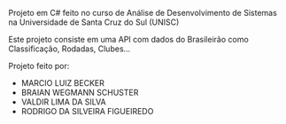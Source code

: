 Projeto em C# feito no curso de Análise de Desenvolvimento de Sistemas na Universidade de Santa Cruz do Sul (UNISC)

Este projeto consiste em uma API com dados do Brasileirão como Classificação, Rodadas, Clubes...

Projeto feito por:
* MARCIO LUIZ BECKER
* BRAIAN WEGMANN SCHUSTER
* VALDIR LIMA DA SILVA
* RODRIGO DA SILVEIRA FIGUEIREDO
